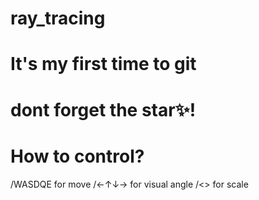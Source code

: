# ray_tracing
# It's my first time to git
# dont forget the star✨!

# How to control?
/WASDQE for move
/←↑↓→ for visual angle
/<> for scale
